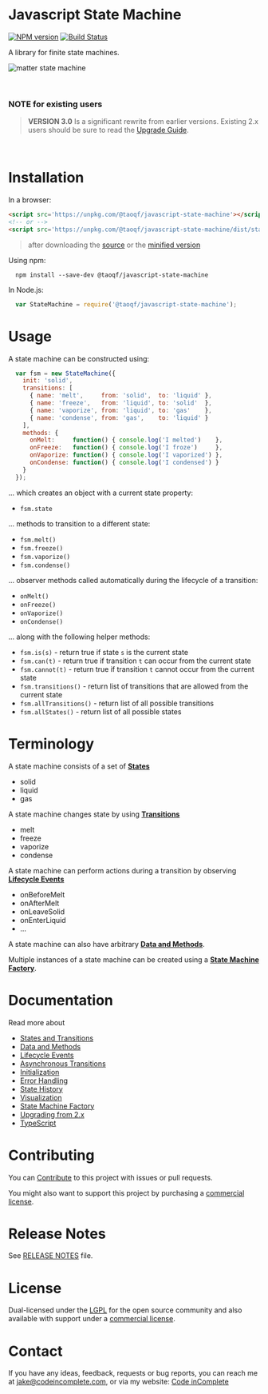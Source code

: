 # Javascript State Machine

[![NPM version](https://img.shields.io/npm/v/@taoqf/javascript-state-machine.svg?style=flat)](https://www.npmjs.org/package/@taoqf/javascript-state-machine)
[![Build Status](https://travis-ci.org/jakesgordon/@taoqf/javascript-state-machine.svg?branch=master)](https://travis-ci.org/taoqf/javascript-state-machine)

A library for finite state machines.

![matter state machine](examples/matter.png)

<br>

### NOTE for existing users

> **VERSION 3.0** Is a significant rewrite from earlier versions.
  Existing 2.x users should be sure to read the [Upgrade Guide](docs/upgrading-from-v2.md).

<br>

# Installation

In a browser:

```html
<script src='https://unpkg.com/@taoqf/javascript-state-machine'></script>
<!-- or -->
<script src='https://unpkg.com/@taoqf/javascript-state-machine/dist/state-machine.min.js'></script>
```

> after downloading the [source](dist/state-machine.js) or the [minified version](dist/state-machine.min.js)

Using npm:

```shell
  npm install --save-dev @taoqf/javascript-state-machine
```

In Node.js:

```javascript
  var StateMachine = require('@taoqf/javascript-state-machine');
```

# Usage

A state machine can be constructed using:

```javascript
  var fsm = new StateMachine({
    init: 'solid',
    transitions: [
      { name: 'melt',     from: 'solid',  to: 'liquid' },
      { name: 'freeze',   from: 'liquid', to: 'solid'  },
      { name: 'vaporize', from: 'liquid', to: 'gas'    },
      { name: 'condense', from: 'gas',    to: 'liquid' }
    ],
    methods: {
      onMelt:     function() { console.log('I melted')    },
      onFreeze:   function() { console.log('I froze')     },
      onVaporize: function() { console.log('I vaporized') },
      onCondense: function() { console.log('I condensed') }
    }
  });
```

... which creates an object with a current state property:

  * `fsm.state`

... methods to transition to a different state:

  * `fsm.melt()`
  * `fsm.freeze()`
  * `fsm.vaporize()`
  * `fsm.condense()`

... observer methods called automatically during the lifecycle of a transition:

  * `onMelt()`
  * `onFreeze()`
  * `onVaporize()`
  * `onCondense()`

... along with the following helper methods:

  * `fsm.is(s)`            - return true if state `s` is the current state
  * `fsm.can(t)`           - return true if transition `t` can occur from the current state
  * `fsm.cannot(t)`        - return true if transition `t` cannot occur from the current state
  * `fsm.transitions()`    - return list of transitions that are allowed from the current state
  * `fsm.allTransitions()` - return list of all possible transitions
  * `fsm.allStates()`      - return list of all possible states

# Terminology

A state machine consists of a set of [**States**](docs/states-and-transitions.md)

  * solid
  * liquid
  * gas

A state machine changes state by using [**Transitions**](docs/states-and-transitions.md)

  * melt
  * freeze
  * vaporize
  * condense

A state machine can perform actions during a transition by observing [**Lifecycle Events**](docs/lifecycle-events.md)

  * onBeforeMelt
  * onAfterMelt
  * onLeaveSolid
  * onEnterLiquid
  * ...

A state machine can also have arbitrary [**Data and Methods**](docs/data-and-methods.md).

Multiple instances of a state machine can be created using a [**State Machine Factory**](docs/state-machine-factory.md).

# Documentation

Read more about

  * [States and Transitions](docs/states-and-transitions.md)
  * [Data and Methods](docs/data-and-methods.md)
  * [Lifecycle Events](docs/lifecycle-events.md)
  * [Asynchronous Transitions](docs/async-transitions.md)
  * [Initialization](docs/initialization.md)
  * [Error Handling](docs/error-handling.md)
  * [State History](docs/state-history.md)
  * [Visualization](docs/visualization.md)
  * [State Machine Factory](docs/state-machine-factory.md)
  * [Upgrading from 2.x](docs/upgrading-from-v2.md)
  * [TypeScript](docs/typescript.md)

# Contributing

You can [Contribute](docs/contributing.md) to this project with issues or pull requests.

You might also want to support this project by purchasing a [commercial license](docs/commercial-license.md).

# Release Notes

See [RELEASE NOTES](RELEASE_NOTES.md) file.

# License

Dual-licensed under the [LGPL](http://www.gnu.org/licenses/lgpl-3.0.html) for the open source community and also available with support
under a [commercial license](docs/commercial-license.md).

# Contact

If you have any ideas, feedback, requests or bug reports, you can reach me at
[jake@codeincomplete.com](mailto:jake@codeincomplete.com), or via
my website: [Code inComplete](http://codeincomplete.com/)
